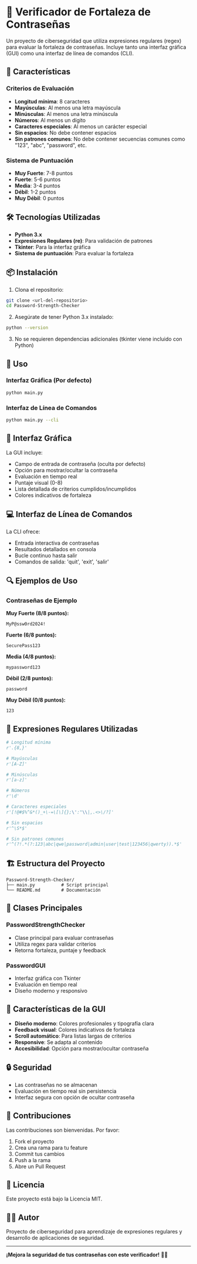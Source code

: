 # 🔐 Verificador de Fortaleza de Contraseñas

Un proyecto de ciberseguridad que utiliza expresiones regulares (regex) para evaluar la fortaleza de contraseñas. Incluye tanto una interfaz gráfica (GUI) como una interfaz de línea de comandos (CLI).

## 🚀 Características

### Criterios de Evaluación
- **Longitud mínima**: 8 caracteres
- **Mayúsculas**: Al menos una letra mayúscula
- **Minúsculas**: Al menos una letra minúscula
- **Números**: Al menos un dígito
- **Caracteres especiales**: Al menos un carácter especial
- **Sin espacios**: No debe contener espacios
- **Sin patrones comunes**: No debe contener secuencias comunes como "123", "abc", "password", etc.

### Sistema de Puntuación
- **Muy Fuerte**: 7-8 puntos
- **Fuerte**: 5-6 puntos
- **Media**: 3-4 puntos
- **Débil**: 1-2 puntos
- **Muy Débil**: 0 puntos

## 🛠️ Tecnologías Utilizadas

- **Python 3.x**
- **Expresiones Regulares (re)**: Para validación de patrones
- **Tkinter**: Para la interfaz gráfica
- **Sistema de puntuación**: Para evaluar la fortaleza

## 📦 Instalación

1. Clona el repositorio:
```bash
git clone <url-del-repositorio>
cd Password-Strength-Checker
```

2. Asegúrate de tener Python 3.x instalado:
```bash
python --version
```

3. No se requieren dependencias adicionales (tkinter viene incluido con Python)

## 🎯 Uso

### Interfaz Gráfica (Por defecto)
```bash
python main.py
```

### Interfaz de Línea de Comandos
```bash
python main.py --cli
```

## 📱 Interfaz Gráfica

La GUI incluye:
- Campo de entrada de contraseña (oculta por defecto)
- Opción para mostrar/ocultar la contraseña
- Evaluación en tiempo real
- Puntaje visual (0-8)
- Lista detallada de criterios cumplidos/incumplidos
- Colores indicativos de fortaleza

## 💻 Interfaz de Línea de Comandos

La CLI ofrece:
- Entrada interactiva de contraseñas
- Resultados detallados en consola
- Bucle continuo hasta salir
- Comandos de salida: 'quit', 'exit', 'salir'

## 🔍 Ejemplos de Uso

### Contraseñas de Ejemplo

**Muy Fuerte (8/8 puntos):**
```
MyP@ssw0rd2024!
```

**Fuerte (6/8 puntos):**
```
SecurePass123
```

**Media (4/8 puntos):**
```
mypassword123
```

**Débil (2/8 puntos):**
```
password
```

**Muy Débil (0/8 puntos):**
```
123
```

## 🧪 Expresiones Regulares Utilizadas

```python
# Longitud mínima
r'.{8,}'

# Mayúsculas
r'[A-Z]'

# Minúsculas
r'[a-z]'

# Números
r'\d'

# Caracteres especiales
r'[!@#$%^&*()_+\-=\[\]{};\':"\\|,.<>\/?]'

# Sin espacios
r'^\S*$'

# Sin patrones comunes
r'^(?!.*(?:123|abc|qwe|password|admin|user|test|123456|qwerty)).*$'
```

## 🏗️ Estructura del Proyecto

```
Password-Strength-Checker/
├── main.py          # Script principal
└── README.md        # Documentación
```

## 🔧 Clases Principales

### PasswordStrengthChecker
- Clase principal para evaluar contraseñas
- Utiliza regex para validar criterios
- Retorna fortaleza, puntaje y feedback

### PasswordGUI
- Interfaz gráfica con Tkinter
- Evaluación en tiempo real
- Diseño moderno y responsivo

## 🎨 Características de la GUI

- **Diseño moderno**: Colores profesionales y tipografía clara
- **Feedback visual**: Colores indicativos de fortaleza
- **Scroll automático**: Para listas largas de criterios
- **Responsive**: Se adapta al contenido
- **Accesibilidad**: Opción para mostrar/ocultar contraseña

## 🔒 Seguridad

- Las contraseñas no se almacenan
- Evaluación en tiempo real sin persistencia
- Interfaz segura con opción de ocultar contraseña

## 🤝 Contribuciones

Las contribuciones son bienvenidas. Por favor:

1. Fork el proyecto
2. Crea una rama para tu feature
3. Commit tus cambios
4. Push a la rama
5. Abre un Pull Request

## 📄 Licencia

Este proyecto está bajo la Licencia MIT.

## 👨‍💻 Autor

Proyecto de ciberseguridad para aprendizaje de expresiones regulares y desarrollo de aplicaciones de seguridad.

---

**¡Mejora la seguridad de tus contraseñas con este verificador!** 🔐✨